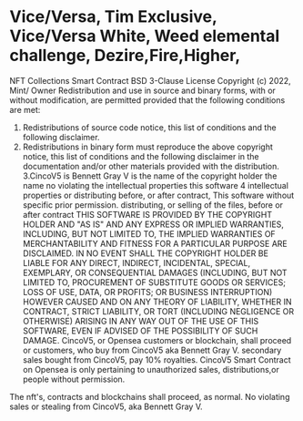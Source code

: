 # Vice/Versa, Tim Exclusive, Vice/Versa White, Weed elemental challenge, Dezire,Fire,Higher, 
NFT Collections Smart Contract
BSD 3-Clause License
Copyright (c) 2022, Mint/ Owner
Redistribution and use in source and binary forms, with or without
modification, are permitted provided that the following conditions are met:
1. Redistributions of source code notice, this
   list of conditions and the following disclaimer.
2. Redistributions in binary form must reproduce the above copyright notice,
   this list of conditions and the following disclaimer in the documentation
   and/or other materials provided with the distribution.
3.CincoV5 is Bennett Gray V is the name of the copyright holder the name
  no violating the intellectual properties
   this software 
 4 intellectual properties or distributing before,  or after contract,
   This software without specific prior permission. 
   distributing, or selling of the files, before or after contract
THIS SOFTWARE IS PROVIDED BY THE COPYRIGHT HOLDER AND "AS IS"
AND ANY EXPRESS OR IMPLIED WARRANTIES, INCLUDING, BUT NOT LIMITED TO, THE
IMPLIED WARRANTIES OF MERCHANTABILITY AND FITNESS FOR A PARTICULAR PURPOSE ARE
DISCLAIMED. IN NO EVENT SHALL THE COPYRIGHT HOLDER BE LIABLE
FOR ANY DIRECT, INDIRECT, INCIDENTAL, SPECIAL, EXEMPLARY, OR CONSEQUENTIAL
DAMAGES (INCLUDING, BUT NOT LIMITED TO, PROCUREMENT OF SUBSTITUTE GOODS OR
SERVICES; LOSS OF USE, DATA, OR PROFITS; OR BUSINESS INTERRUPTION) HOWEVER
CAUSED AND ON ANY THEORY OF LIABILITY, WHETHER IN CONTRACT, STRICT LIABILITY,
OR TORT (INCLUDING NEGLIGENCE OR OTHERWISE) ARISING IN ANY WAY OUT OF THE USE
OF THIS SOFTWARE, EVEN IF ADVISED OF THE POSSIBILITY OF SUCH DAMAGE.
CincoV5, or Opensea customers or blockchain, shall proceed or customers, 
 who buy from CincoV5 aka Bennett Gray V.
secondary sales bought from CincoV5, pay 10% royalties.
CincoV5 Smart Contract on Opensea is only pertaining to unauthorized sales, distributions,or people without permission.



The nft's, contracts and blockchains shall proceed, as normal. 
No violating sales or stealing from CincoV5, aka Bennett Gray V.

